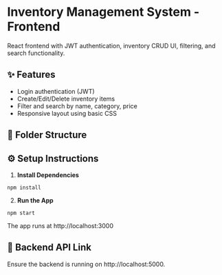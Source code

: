 
# Inventory Management System - Frontend

React frontend with JWT authentication, inventory CRUD UI, filtering, and search functionality.

## ✨ Features

- Login authentication (JWT)
- Create/Edit/Delete inventory items
- Filter and search by name, category, price
- Responsive layout using basic CSS

## 📁 Folder Structure


## ⚙️ Setup Instructions

1. **Install Dependencies**  
```
npm install
```
2. **Run the App**
```
npm start
```
The app runs at http://localhost:3000


## 🔗 Backend API Link
Ensure the backend is running on http://localhost:5000.
